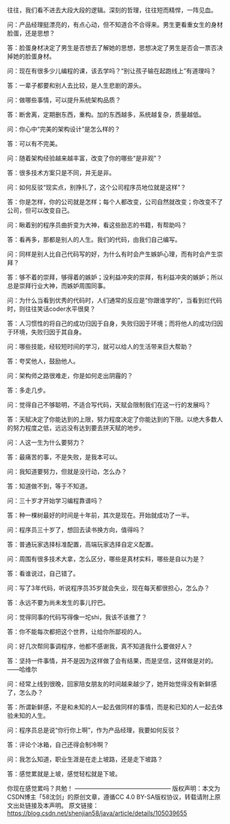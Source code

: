 往往，我们看不进去大段大段的逻辑。深刻的哲理，往往短而精悍，一阵见血。

问：产品经理挺漂亮的，有点心动，但不知道合不合得来。男生更看重女生的身材脸蛋，还是思想？

答：脸蛋身材决定了男生是否想去了解她的思想，思想决定了男生是否会一票否决掉她的脸蛋身材。

问：现在有很多少儿编程的课，该去学吗？“别让孩子输在起跑线上”有道理吗？

答：一辈子都要和别人去比较，是人生悲剧的源头。

问：做哪些事情，可以提升系统架构品质？

答：断舍离，定期删东西，重构。加的东西越多，系统越复杂，质量越低。

问：你心中“完美的架构设计”是怎么样的？

答：可以有不完美。

问：随着架构经验越来越丰富，改变了你的哪些“是非观”？

答：很多技术方案只是不同，并无是非。

问：如何反驳“现实点，别挣扎了，这个公司程序员地位就是这样”？

答：你是怎样，你的公司就是怎样；每个人都改变，公司自然就改变；你改变不了公司，但可以改变自己。

问：瞅着别的程序员曲折变为大神，看这些励志的书籍，有帮助吗？

答：看再多，那都是别人的人生。我们的代码，由我们自己编写。

问：同样是别人比自己代码写的好，为什么有时会产生嫉妒心理，而有时会产生崇拜？

答：够不着的崇拜，够得着的嫉妒；没利益冲突的崇拜，有利益冲突的嫉妒；所以总是崇拜行业大神，而嫉妒周围同事。

问：为什么当看到优秀的代码时，人们通常的反应是“你跟谁学的”，当看到烂代码时，则往往笑话coder水平很臭？

答：人习惯性的将自己的成功归因于自身，失败归因于环境；而将他人的成功归因于环境，失败归因于其自身。

问：哪些技能，经较短时间的学习，就可以给人的生活带来巨大帮助？

答：夸奖他人，鼓励他人。

问：架构师之路很难走，你是如何走出阴霾的？

答：多走几步。

问：觉得自己不够聪明，不适合写代码，天赋会限制我们在这一行的发展吗？

答：天赋决定了你能达到的上限，努力程度决定了你能达到的下限。以绝大多数人的努力程度之低，远远没有达到要去拼天赋的地步。

问：人这一生为什么要努力？

答：最痛苦的事，不是失败，是我本可以。

问：我知道要努力，但就是没行动，怎么办？

答：知道做不到，等于不知道。

问：三十岁才开始学习编程靠谱吗？

答：种一棵树最好的时间是十年前，其次是现在。开始就成功了一半。

问：程序员三十岁了，想回去读书换方向，值得吗？

答：普通玩家选择标准配置，高端玩家选择自定义配置。

问：周围有很多技术大拿，怎么区分，哪些是真材实料，哪些是自以为是？

答：看谁说过，自己错了。

问：写了3年代码，听说程序员35岁就会失业，现在每天都很担心，怎么办？

答：永远不要为尚未发生的事儿拧巴。

问：觉得同事的代码写得像一坨shi，我该不该撤了？

答：你不能每次都把这个世界，让给你所鄙视的人。

问：好几次帮同事调程序，他都不感谢我，真不知道我什么要做好人？

答：坚持一件事情，并不是因为这样做了会有结果，而是坚信，这样做是对的。——哈维尔

问：经常上线到很晚，回家陪女朋友的时间越来越少了，她开始觉得没有新鲜感了，怎么办？

答：所谓新鲜感，不是和未知的人一起去做同样的事情，而是和已知的人一起去体验未知的人生。

问：程序员总是说“你行你上啊”，作为产品经理，我要如何反驳？

答：评论个冰箱，自己还得会制冷啊？

问：我怎么知道，职业生涯是在走上坡路，还是走下坡路？

答：感觉累就是上坡，感觉轻松就是下坡。

你现在感觉累吗？共勉！
————————————————
版权声明：本文为CSDN博主「58沈剑」的原创文章，遵循CC 4.0 BY-SA版权协议，转载请附上原文出处链接及本声明。
原文链接：https://blog.csdn.net/shenjian58/java/article/details/105039655